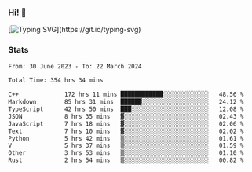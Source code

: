 ### Hi!  👋

[![Typing SVG](https://readme-typing-svg.herokuapp.com?font=Fira+Code&pause=1000&width=435&lines=Hello!+I'm+Texiwustion.)](https://git.io/typing-svg)

### Stats

<!--START_SECTION:waka-->

```txt
From: 30 June 2023 - To: 22 March 2024

Total Time: 354 hrs 34 mins

C++             172 hrs 11 mins ████████████░░░░░░░░░░░░░   48.56 %
Markdown        85 hrs 31 mins  ██████░░░░░░░░░░░░░░░░░░░   24.12 %
TypeScript      42 hrs 50 mins  ███░░░░░░░░░░░░░░░░░░░░░░   12.08 %
JSON            8 hrs 35 mins   ▓░░░░░░░░░░░░░░░░░░░░░░░░   02.43 %
JavaScript      7 hrs 18 mins   ▓░░░░░░░░░░░░░░░░░░░░░░░░   02.06 %
Text            7 hrs 10 mins   ▓░░░░░░░░░░░░░░░░░░░░░░░░   02.02 %
Python          5 hrs 42 mins   ▒░░░░░░░░░░░░░░░░░░░░░░░░   01.61 %
V               5 hrs 37 mins   ▒░░░░░░░░░░░░░░░░░░░░░░░░   01.59 %
Other           3 hrs 53 mins   ▒░░░░░░░░░░░░░░░░░░░░░░░░   01.10 %
Rust            2 hrs 54 mins   ▒░░░░░░░░░░░░░░░░░░░░░░░░   00.82 %
```

<!--END_SECTION:waka-->
